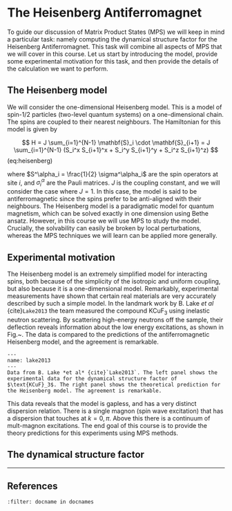 # The Heisenberg Antiferromagnet

To guide our discussion of Matrix Product States (MPS) we will keep in mind a particular task: namely computing the dynamical structure factor for the Heisenberg Antiferromagnet. This task will combine all aspects of MPS that we will cover in this course. Let us start by introducing the model, provide some experimental motivation for this task, and then provide the details of the calculation we want to perform.

## The Heisenberg model

We will consider the one-dimensional Heisenberg model. This is a model of spin-1/2 particles (two-level quantum systems) on a one-dimensional chain. The spins are coupled to their nearest neighbours. The Hamiltonian for this model is given by

$$
H = J \sum_{i=1}^{N-1} \mathbf{S}_i \cdot \mathbf{S}_{i+1} = J \sum_{i=1}^{N-1} (S_i^x S_{i+1}^x + S_i^y S_{i+1}^y + S_i^z S_{i+1}^z)
$$ (eq:heisenberg)

where $S^\alpha_i = \frac{1}{2} \sigma^\alpha_i$ are the spin operators at site $i$, and $\sigma^\alpha_i$ are the Pauli matrices. $J$ is the coupling constant, and we will consider the case where $J=1$. In this case, the model is said to be antiferromagnetic since the spins prefer to be anti-aligned with their neighbours. The Heisenberg model is a paradigmatic model for quantum magnetism, which can be solved exactly in one dimension using Bethe ansatz. However, in this course we will use MPS to study the model. Crucially, the solvability can easily be broken by local perturbations, whereas the MPS techniques we will learn can be applied more generally.

## Experimental motivation

The Heisenberg model is an extremely simplified model for interacting spins, both because of the simplicity of the isotropic and uniform coupling, but also because it is a one-dimensional model. Remarkably, experimental measurements have shown that certain real materials are very accurately described by such a simple model. In the landmark work by B. Lake *et al* {cite}`Lake2013` the team measured the compound $\text{KCuF}_3$ using inelastic neutron scattering. By scattering high-energy neutrons off the sample, their deflection reveals information about the low energy excitations, as shown in Fig.~. The data is compared to the predictions of the antiferromagnetic Heisenberg model, and the agreement is remarkable. 

```{figure} ../../images/AFH_experiment.png
---
name: lake2013
---
Data from B. Lake *et al* {cite}`Lake2013`. The left panel shows the experimental data for the dynamical structure factor of $\text{KCuF}_3$. The right panel shows the theoretical prediction for the Heisenberg model. The agreement is remarkable.
```

This data reveals that the model is gapless, and has a very distinct dispersion relation. There is a single magnon (spin wave excitation) that has a dispersion that touches at $k=0, \pi$. Above this there is a continuum of mult-magnon excitations. The end goal of this course is to provide the theory predictions for this experiments using MPS methods.

## The dynamical structure factor



---

## References

```{bibliography}
:filter: docname in docnames
```